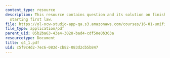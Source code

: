 ```yaml
---
content_type: resource
description: This resource contains question and its solution on finishing state changes,
  starting first law.
file: https://ol-ocw-studio-app-qa.s3.amazonaws.com/courses/16-01-unified-engineering-i-ii-iii-iv-fall-2005-spring-2006/c5f9c4d27ec6083dcb82083d2cb5b847_q4_1.pdf
file_type: application/pdf
parent_uid: 05b2ba63-43e4-3028-bad4-cdf50e0b363a
resourcetype: Document
title: q4_1.pdf
uid: c5f9c4d2-7ec6-083d-cb82-083d2cb5b847
---
```

